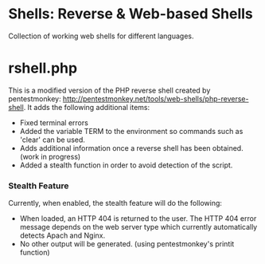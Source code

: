 # Shells: Reverse & Web-based Shells
Collection of working web shells for different languages.

# rshell.php
This is a modified version of the PHP reverse shell created by pentestmonkey: http://pentestmonkey.net/tools/web-shells/php-reverse-shell. It adds the following additional items:

- Fixed terminal errors
- Added the variable TERM to the environment so commands such as 'clear' can be used.
- Adds additional information once a reverse shell has been obtained. (work in progress)
- Added a stealth function in order to avoid detection of the script.

### Stealth Feature
Currently, when enabled, the stealth feature will do the following:

- When loaded, an HTTP 404 is returned to the user. The HTTP 404 error message depends on the web server type which currently automatically detects Apach and Nginx.
- No other output will be generated. (using pentestmonkey's printit function)
